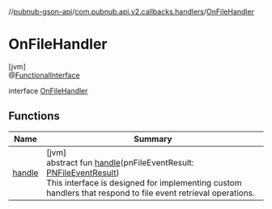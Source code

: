 //[pubnub-gson-api](../../../index.md)/[com.pubnub.api.v2.callbacks.handlers](../index.md)/[OnFileHandler](index.md)

# OnFileHandler

[jvm]\
@[FunctionalInterface](https://docs.oracle.com/javase/8/docs/api/java/lang/FunctionalInterface.html)

interface [OnFileHandler](index.md)

## Functions

| Name | Summary |
|---|---|
| [handle](handle.md) | [jvm]<br>abstract fun [handle](handle.md)(pnFileEventResult: [PNFileEventResult](../../../../../pubnub-core/pubnub-core-api/pubnub-core-api/com.pubnub.api.models.consumer.pubsub.files/-p-n-file-event-result/index.md))<br> This interface is designed for implementing custom handlers that respond to file event retrieval operations. |
